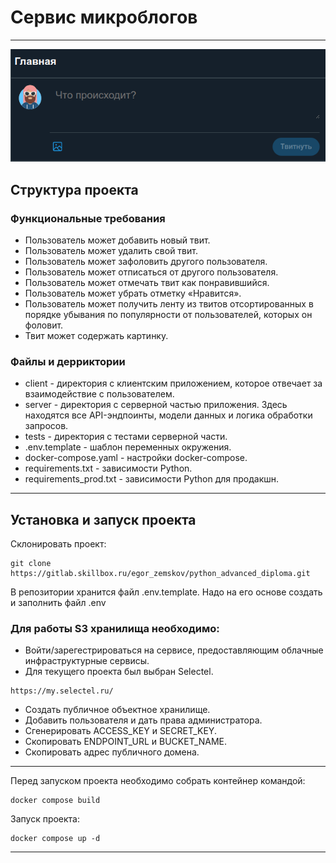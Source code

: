 # Сервис микроблогов
***
![main_page.png](client/static/main_page.png)
## Структура проекта

### Функциональные требования

- Пользователь может добавить новый твит.
- Пользователь может удалить свой твит.
- Пользователь может зафоловить другого пользователя.
- Пользователь может отписаться от другого пользователя.
- Пользователь может отмечать твит как понравившийся.
- Пользователь может убрать отметку «Нравится».
- Пользователь может получить ленту из твитов отсортированных в порядке убывания по популярности от 
пользователей, которых он фоловит. 
- Твит может содержать картинку.

### Файлы и дерриктории
- client - директория с клиентским приложением, которое отвечает за взаимодействие с пользователем.
- server - директория с серверной частью приложения. Здесь находятся все API-эндпоинты, модели данных и логика обработки запросов.
- tests - директория с тестами серверной части.
- .env.template - шаблон переменных окружения.
- docker-compose.yaml - настройки docker-compose.
- requirements.txt - зависимости Python.
- requirements_prod.txt - зависимости Python для продакшн.

***

## Установка и запуск проекта

Склонировать проект:

```
git clone https://gitlab.skillbox.ru/egor_zemskov/python_advanced_diploma.git
```
В репозитории хранится файл .env.template. Надо на его основе создать и заполнить файл .env 


### Для работы S3 хранилища необходимо:
- Войти/зарегестрироваться на сервисе, предоставляющим облачные инфраструктурные сервисы.
- Для текущего проекта был выбран Selectel.
```
https://my.selectel.ru/
```
- Создать публичное объектное хранилище.
- Добавить пользователя и дать права администратора.
- Сгенерировать ACCESS_KEY и SECRET_KEY.
- Скопировать ENDPOINT_URL и BUCKET_NAME.
- Скопировать адрес публичного домена.

***
Перед запуском проекта необходимо собрать контейнер командой:
```
docker compose build
```

Запуск проекта: 
```
docker compose up -d
```
***
